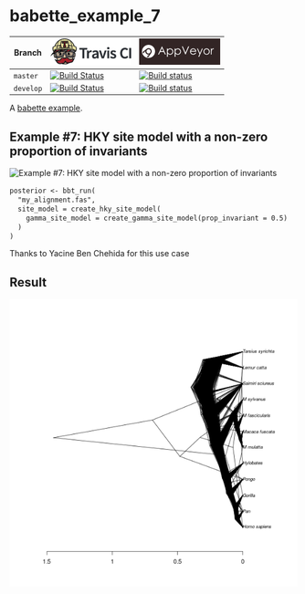 # babette_example_7

Branch   |[![Travis CI logo](pics/TravisCI.png)](https://travis-ci.org)                                                                                           |[![AppVeyor logo](pics/AppVeyor.png)](https://appveyor.com)                                                                                               
---------|--------------------------------------------------------------------------------------------------------------------------------------------------------|--------------------------------------------------------------------------------------------------------------------------------------------------------------------------------------------
`master` |[![Build Status](https://travis-ci.org/richelbilderbeek/babette_example_7.svg?branch=master)](https://travis-ci.org/richelbilderbeek/babette_example_7) |[![Build status](https://ci.appveyor.com/api/projects/status/0vrfbhulq2h3dg8i/branch/master?svg=true)](https://ci.appveyor.com/project/richelbilderbeek/babette-example-7/branch/master)
`develop`|[![Build Status](https://travis-ci.org/richelbilderbeek/babette_example_7.svg?branch=develop)](https://travis-ci.org/richelbilderbeek/babette_example_7)|[![Build status](https://ci.appveyor.com/api/projects/status/0vrfbhulq2h3dg8i/branch/develop?svg=true)](https://ci.appveyor.com/project/richelbilderbeek/babette-example-7/branch/develop)

A [babette example](https://github.com/richelbilderbeek/babette_examples).

## Example #7: HKY site model with a non-zero proportion of invariants

![Example #7: HKY site model with a non-zero proportion of invariants](hky_prop_invariant_0_5_2_4.png)

```{r}
posterior <- bbt_run(
  "my_alignment.fas",
  site_model = create_hky_site_model(
    gamma_site_model = create_gamma_site_model(prop_invariant = 0.5)
  )
)
```

Thanks to Yacine Ben Chehida for this use case

## Result

![](result.png)
